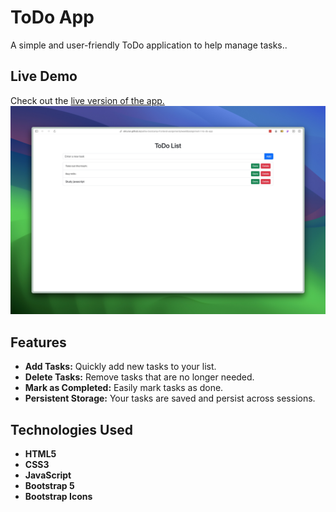 # ToDo App

A simple and user-friendly ToDo application to help manage tasks..

## Live Demo

Check out the  [live version of the app.](https://okturan.github.io/patika-bootcamp-frontend-assignments/week6/assignment-1-to-do-app/) 
![Project Screen Shot](screenshot.jpg)

## Features

- **Add Tasks:** Quickly add new tasks to your list.
- **Delete Tasks:** Remove tasks that are no longer needed.
- **Mark as Completed:** Easily mark tasks as done.
- **Persistent Storage:** Your tasks are saved and persist across sessions.

## Technologies Used

- **HTML5**
- **CSS3**
- **JavaScript**
- **Bootstrap 5**
- **Bootstrap Icons**
